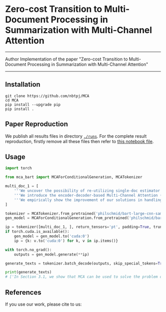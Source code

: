 # Zero-cost Transition to Multi-Document Processing in Summarization with Multi-Channel Attention
___

Author Implementation of the paper "Zero-cost Transition to Multi-Document Processing in Summarization with Multi-Channel Attention"
___
## Installation

```commandline
git clone https://github.com/nbtpj/MCA
cd MCA
pip install --upgrade pip
pip install .
```

## Paper Reproduction
We publish all results files in directory [`./runs`](./runs).
For the complete result reproduction, firstly remove all these files then refer to [this notebook file](./runs/Visualization.ipynb).

## Usage

```python
import torch

from mca_bart import MCAForConditionalGeneration, MCATokenizer

multi_doc_1 = [
    '''We uncover the possibility of re-utilizing single-doc estimator in multi-doc problem, in text summarization class (Section 3.1). We propose factorization methods to approximate the target probabilities on certain problems of multi-doc sumarization, namely Vertical Scaling. Vertical Scaling is zero-transition cost approach, while having linear complexity and can adopt single-doc pre-optimized estimators''',
    '''We introduce the encoder-decoder-based Multi-Channel Attention (MCA) architecture as the application of our vertical scaling  solution  (Section 3.2). MCA is developed on the idea of BART, but is proved to be more computationally fficient. Additionally, we also show that MCA can re-utilize the BART parameters directly.''',
    '''We empirically show the improvement of our solutions in handling low-training-resource multi-doc summarization tasks in Section 4.1 and Section 4.2. Experiments show that in both cases of direct utilizing and fine-tuning, MCA can attain the level of full attention accuracy without computational and length limitation, in the multi-doc summarization problem class.'''
]

tokenizer = MCATokenizer.from_pretrained('philschmid/bart-large-cnn-samsum')
gen_model = MCAForConditionalGeneration.from_pretrained('philschmid/bart-large-cnn-samsum')

ip = tokenizer([multi_doc_1, ], return_tensors='pt', padding=True, truncation=True)
if torch.cuda.is_available():
    gen_model = gen_model.to('cuda:0')
    ip = {k: v.to('cuda:0') for k, v in ip.items()}

with torch.no_grad():
    outputs = gen_model.generate(**ip)

generate_texts = tokenizer.batch_decode(outputs, skip_special_tokens=True)

print(generate_texts)
# ['In Section 3.1, we show that MCA can be used to solve the problem of multi-doc summarizing in a more efficient way than the previous solution. In section 3.2, we also show that the solution can be re-used to solve a different problem.',]
```

## References
If you use our work, please cite to us:
```

```